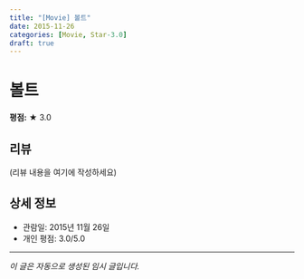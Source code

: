 ```yaml
---
title: "[Movie] 볼트"
date: 2015-11-26
categories: [Movie, Star-3.0]
draft: true
---
```


# 볼트

**평점:** ★ 3.0

## 리뷰

(리뷰 내용을 여기에 작성하세요)

## 상세 정보

- 관람일: 2015년 11월 26일
- 개인 평점: 3.0/5.0

---

*이 글은 자동으로 생성된 임시 글입니다.*
